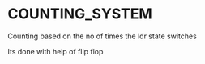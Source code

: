 # COUNTING_SYSTEM
Counting based on the no of times the ldr state switches 

Its done with help of flip flop

